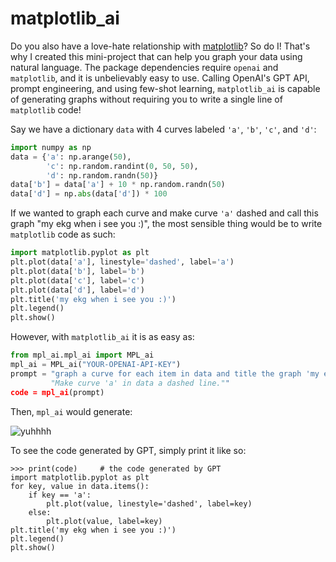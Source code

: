 # matplotlib_ai
Do you also have a love-hate relationship with [matplotlib](https://matplotlib.org/)? So do I! That's why I created this mini-project that can help you graph your data using natural language. The package dependencies require `openai` and `matplotlib`, and it is unbelievably easy to use. Calling OpenAI's GPT API, prompt engineering, and using few-shot learning, `matplotlib_ai` is capable of generating graphs without requiring you to write a single line of `matplotlib` code!

Say we have a dictionary `data` with 4 curves labeled `'a'`, `'b'`, `'c'`, and `'d'`:
```python
import numpy as np
data = {'a': np.arange(50),
		'c': np.random.randint(0, 50, 50),
		'd': np.random.randn(50)}
data['b'] = data['a'] + 10 * np.random.randn(50)
data['d'] = np.abs(data['d']) * 100
```
If we wanted to graph each curve and make curve `'a'` dashed and call this graph "my ekg when i see you :)", the most sensible thing would be to write `matplotlib` code as such:
```python
import matplotlib.pyplot as plt
plt.plot(data['a'], linestyle='dashed', label='a')
plt.plot(data['b'], label='b')
plt.plot(data['c'], label='c')
plt.plot(data['d'], label='d')
plt.title('my ekg when i see you :)')
plt.legend()
plt.show()
```
However, with `matplotlib_ai` it is as easy as:
```python
from mpl_ai.mpl_ai import MPL_ai
mpl_ai = MPL_ai("YOUR-OPENAI-API-KEY")
prompt = "graph a curve for each item in data and title the graph 'my ekg when i see you :)'. " + 
		 "Make curve 'a' in data a dashed line.""
code = mpl_ai(prompt)
```
Then, `mpl_ai` would generate:


![yuhhhh](https://scontent.xx.fbcdn.net/v/t1.15752-9/358351553_1042559263392780_1124760776888830793_n.png?stp=dst-png_p403x403&_nc_cat=108&cb=99be929b-3346023f&ccb=1-7&_nc_sid=aee45a&_nc_ohc=w_K4__DK_HMAX89R78B&_nc_ad=z-m&_nc_cid=0&_nc_ht=scontent.xx&oh=03_AdS4drpaM2oqdda3Xpu_gWoU3Lv0wmRGzSGGPBBaF9hE9g&oe=64CF178D)



To see the code generated by GPT, simply print it like so:
```
>>> print(code)		# the code generated by GPT
import matplotlib.pyplot as plt
for key, value in data.items():
	if key == 'a':
		plt.plot(value, linestyle='dashed', label=key)
	else:
		plt.plot(value, label=key)
plt.title('my ekg when i see you :)')
plt.legend()
plt.show()
```
